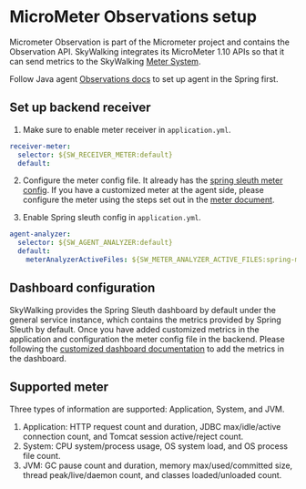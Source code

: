 # MicroMeter Observations setup

Micrometer Observation is part of the Micrometer project and contains the Observation API.
SkyWalking integrates its MicroMeter 1.10 APIs so that it can send metrics to the SkyWalking [Meter System](./../../concepts-and-designs/mal.md).

Follow Java agent [Observations docs](https://skywalking.apache.org/docs/skywalking-java/next/en/setup/service-agent/java-agent/application-toolkit-micrometer-1.10/) to set up agent in the Spring first. 

## Set up backend receiver

1. Make sure to enable meter receiver in `application.yml`.
```yaml
receiver-meter:
  selector: ${SW_RECEIVER_METER:default}
  default:
```

2. Configure the meter config file. It already has the [spring sleuth meter config](../../../../oap-server/server-starter/src/main/resources/meter-analyzer-config/spring-micrometer.yaml).
   If you have a customized meter at the agent side, please configure the meter using the steps set out in the [meter document](backend-meter.md#manual-meter-api).

3. Enable Spring sleuth config in `application.yml`.
```yaml
agent-analyzer:
  selector: ${SW_AGENT_ANALYZER:default}
  default:
    meterAnalyzerActiveFiles: ${SW_METER_ANALYZER_ACTIVE_FILES:spring-micrometer}
```

## Dashboard configuration

SkyWalking provides the Spring Sleuth dashboard by default under the general service instance, which contains the metrics provided by Spring Sleuth by default.
Once you have added customized metrics in the application and configuration the meter config file in the backend. Please following
the [customized dashboard documentation](../../ui/README.md#metrics) to add the metrics in the dashboard.

## Supported meter

Three types of information are supported: Application, System, and JVM.

1. Application: HTTP request count and duration, JDBC max/idle/active connection count, and Tomcat session active/reject count.
1. System: CPU system/process usage, OS system load, and OS process file count.
1. JVM: GC pause count and duration, memory max/used/committed size, thread peak/live/daemon count, and classes loaded/unloaded count.
